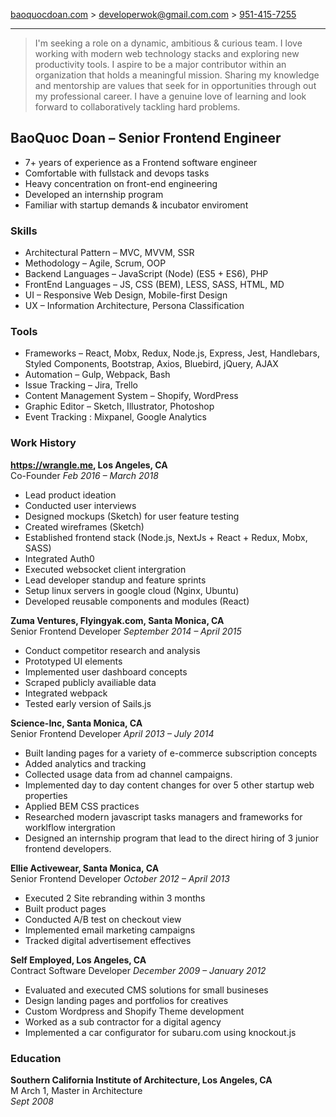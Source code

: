 [baoquocdoan.com](https://baoquocdoan.com) >
[developerwok@gmail.com.com](mailto:developerwok@gmail.com) >
[951-415-7255](tel:9514157255)

-------

>I'm seeking a role on a dynamic, ambitious &amp; curious team. I love working with modern web technology stacks and exploring new productivity tools. I aspire to be a major contributor within an organization that holds a meaningful mission. Sharing my knowledge and mentorship are values that seek for in opportunities through out my professional career. I have a genuine love of learning and look forward to collaboratively tackling hard problems.

## BaoQuoc Doan &ndash; Senior Frontend Engineer

- 7+ years of experience as a Frontend software engineer
- Comfortable with fullstack and devops tasks
- Heavy concentration on front-end engineering
- Developed an internship program
- Familiar with startup demands & incubator enviroment

### Skills
- Architectural Pattern &ndash; MVC, MVVM, SSR
- Methodology &ndash; Agile, Scrum, OOP
- Backend Languages &ndash; JavaScript (Node) (ES5 + ES6), PHP
- FrontEnd Languages &ndash; JS, CSS (BEM), LESS, SASS, HTML, MD
- UI &ndash; Responsive Web Design, Mobile-first Design
- UX &ndash; Information Architecture, Persona Classification

### Tools
- Frameworks &ndash; React, Mobx, Redux, Node.js, Express, Jest, Handlebars, Styled Components, Bootstrap, Axios, Bluebird, jQuery, AJAX
- Automation &ndash; Gulp, Webpack, Bash
- Issue Tracking &ndash; Jira, Trello
- Content Management System &ndash; Shopify, WordPress
- Graphic Editor &ndash; Sketch, Illustrator, Photoshop
- Event Tracking : Mixpanel, Google Analytics

### Work History

**https://wrangle.me, Los Angeles, CA**  
Co-Founder 
*Feb 2016 &ndash; March 2018*   
- Lead product ideation
- Conducted user interviews
- Designed mockups (Sketch) for user feature testing
- Created wireframes (Sketch)
- Established frontend stack (Node.js, NextJs + React + Redux, Mobx, SASS)
- Integrated Auth0
- Executed websocket client intergration
- Lead developer standup and feature sprints
- Setup linux servers in google cloud (Nginx, Ubuntu)
- Developed reusable components and modules (React)

**Zuma Ventures, Flyingyak.com, Santa Monica, CA**  
Senior Frontend Developer 
*September 2014 &ndash; April 2015* 
- Conduct competitor research and analysis
- Prototyped UI elements
- Implemented user dashboard concepts
- Scraped publicly availiable data
- Integrated webpack
- Tested early version of Sails.js

**Science-Inc, Santa Monica, CA**  
Senior Frontend Developer 
*April 2013  &ndash; July 2014*  
- Built landing pages for a variety of e-commerce subscription concepts
- Added analytics and tracking 
- Collected usage data from ad channel campaigns. 
- Implemented day to day content changes for over 5 other startup web properties 
- Applied BEM CSS practices 
- Researched modern javascript tasks managers and frameworks for worklflow intergration
- Designed an internship program that lead to the direct hiring of 3 junior frontend developers.

**Ellie Activewear, Santa Monica, CA**  
Senior Frontend Developer 
*October 2012 &ndash; April 2013*
- Executed 2 Site rebranding within 3 months
- Built product pages
- Conducted A/B test on checkout view
- Implemented email marketing campaigns
- Tracked digital advertisement effectives

**Self Employed, Los Angeles, CA**  
Contract Software Developer
*December 2009 &ndash;  January 2012*  
- Evaluated and executed CMS solutions for small busineses
- Design landing pages and portfolios for creatives
- Custom Wordpress and Shopify Theme development
- Worked as a sub contractor for a digital agency
- Implemented a car configurator for subaru.com using knockout.js

### Education
**Southern California Institute of Architecture, Los Angeles, CA**  
M Arch 1, Master in Architecture  
*Sept 2008*
